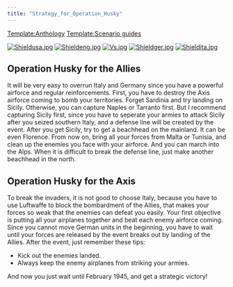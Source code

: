 ```yaml
---
title: "Strategy_for_Operation_Husky"
---
```


[Template:Anthology](/index.php?title=Template:Anthology&action=edit&redlink=1 "Template:Anthology (page does not exist)")
[Template:Scenario
guides](/index.php?title=Template:Scenario_guides&action=edit&redlink=1 "Template:Scenario guides (page does not exist)")

[![Shieldusa.jpg](/images/b/b4/Shieldusa.jpg)](/File:Shieldusa.jpg)
[![Shieldeng.jpg](/images/c/c2/Shieldeng.jpg)](/File:Shieldeng.jpg)
[![Vs.jpg](/images/9/93/Vs.jpg)](/File:Vs.jpg)
[![Shieldger.jpg](/images/7/71/Shieldger.jpg)](/File:Shieldger.jpg)
[![Shieldita.jpg](/images/2/23/Shieldita.jpg)](/File:Shieldita.jpg)

##  Operation Husky for the Allies 

It will be very easy to overrun Italy and Germany since you have a
powerful airforce and regular reinforcements. First, you have to destroy
the Axis airforce coming to bomb your territories. Forget Sardinia and
try landing on Sicily. Otherwise, you can capture Naples or Tarranto
first. But I recommend capturing Sicily first, since you have to
seperate your armies to attack Sicily after you seized southern Italy,
and a defense line will be created by the event. After you get Sicily,
try to get a beachhead on the mainland. It can be even Florence. From
now on, bring all your forces from Malta or Tunisia, and clean up the
enemies you face with your airforce. And you can march into the Alps.
When it is difficult to break the defense line, just make another
beachhead in the north.

##  Operation Husky for the Axis 

To break the invaders, it is not good to choose Italy, because you have
to use Luftwaffe to block the bombardment of the Allies, that makes your
forces so weak that the enemies can defeat you easily. Your first
objective is putting all your airplanes together and beat each enemy
airforce coming. Since you cannot move German units in the beginning,
you have to wait until your forces are released by the event breaks out
by landing of the Allies. After the event, just remember these tips:

-   Kick out the enemies landed.
-   Always keep the enemy airplanes from striking your armies.

And now you just wait until February 1945, and get a strategic victory!
